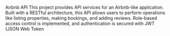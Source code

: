 Airbnb API
This project provides API services for an Airbnb-like application. Built with a RESTful architecture, this API allows users to perform operations like listing properties, making bookings, and adding reviews. Role-based access control is implemented, and authentication is secured with JWT (JSON Web Token
